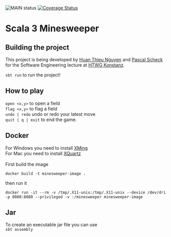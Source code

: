 ![MAIN status](https://github.com/pascal-ain/minesweeper/actions/workflows/scala.yml/badge.svg)
[![Coverage Status](https://coveralls.io/repos/github/pascal-ain/minesweeper/badge.svg)](https://coveralls.io/github/pascal-ain/minesweeper)

# Scala 3 Minesweeper

## Building the project
This project is being developed by [Huan Thieu Nguyen](https://github.com/huanie) and [Pascal Scheck](https://github.com/pascal-ain) for the Software Engineering lecture at [HTWG Konstanz](https://www.htwg-konstanz.de/).

`sbt run` to run the project!

## How to play

`open <x,y>` to open a field \
`flag <x,y>` to flag a field \
`undo | redo` undo or redo your latest move \
`quit | q | exit` to end the game.

## Docker

For Windows you need to install [XMing](https://sourceforge.net/projects/xming/) \
For Mac you need to install [XQuartz](https://www.xquartz.org/) 
\
\
First build the image

`docker build -t minesweeper-image .`

then run it

`docker run -it --rm -v /tmp/.X11-unix:/tmp/.X11-unix --device /dev/dri -p 8080:8080 --privileged -v :/minesweeper minesweeper-image`

## Jar

To create an executable jar file you can use \
`sbt assembly`